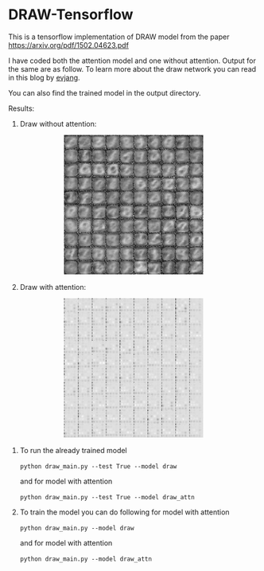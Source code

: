 # DRAW-Tensorflow

This is a tensorflow implementation of DRAW model from the paper https://arxiv.org/pdf/1502.04623.pdf

I have coded both the attention model and one without attention. Output for the same are as follow. To learn more about the draw network you can read in this blog by [evjang](http://blog.evjang.com/2016/06/understanding-and-implementing.html).

You can also find the trained model in the output directory.

Results:

1. Draw without attention:

<p align="center"> <img src="./output/draw/mnist/imgs/test/anim.gif"> </p>


2. Draw with attention:

<p align="center"> <img src="./output/draw_attn/mnist/imgs/test/anim.gif"> </p>

1. To run the already trained model

	```python draw_main.py --test True --model draw```

	and for model with attention 

	```python draw_main.py --test True --model draw_attn```


2. To train the model you can do following for model with attention

	```python draw_main.py --model draw```

	and for model with attention 

	```python draw_main.py --model draw_attn```
